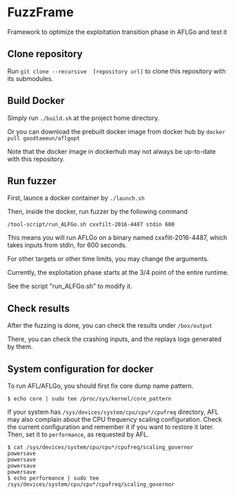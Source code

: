 # FuzzFrame
Framework to optimize the exploitation transition phase in AFLGo and test it

## Clone repository
Run ``` git clone --recursive  [repository url] ``` to clone this repository with its submodules.

## Build Docker
Simply run ``` ./build.sh ``` at the project home directory.

Or you can download the prebuilt docker image from docker hub by ``` docker pull goodtaeeun/aflgopt ```

Note that the docker image in dockerhub may not always be up-to-date with this repository.

## Run fuzzer
First, launce a docker container by ``` ./launch.sh ```

Then, inside the docker, run fuzzer by the following command
```
/tool-script/run_ALFGo.sh cxxfilt-2016-4487 stdin 600
```
This means you will run AFLGo on a binary named cxxfilt-2016-4487, which takes inputs from stdin, for 600 seconds.

For other targets or other time limits, you may change the arguments.

Currently, the exploitation phase starts at the 3/4 point of the entire runtime.

See the script "run_ALFGo.sh" to modify it.

## Check results
After the fuzzing is done, you can check the results under ``` /box/output ```

There, you can check the crashing inputs, and the replays logs generated by them.


## System configuration for docker

To run AFL/AFLGo, you should first fix core dump name pattern.
```
$ echo core | sudo tee /proc/sys/kernel/core_pattern
```

If your system has `/sys/devices/system/cpu/cpu*/cpufreq` directory, AFL may
also complain about the CPU frequency scaling configuration. Check the current
configuration and remember it if you want to restore it later. Then, set it to
`performance`, as requested by AFL.
```
$ cat /sys/devices/system/cpu/cpu*/cpufreq/scaling_governor
powersave
powersave
powersave
powersave
$ echo performance | sudo tee /sys/devices/system/cpu/cpu*/cpufreq/scaling_governor
```

